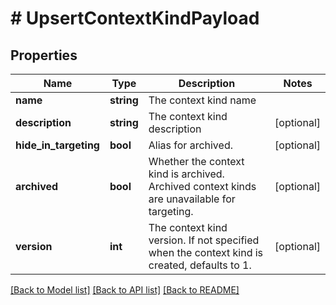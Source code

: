 # # UpsertContextKindPayload

## Properties

Name | Type | Description | Notes
------------ | ------------- | ------------- | -------------
**name** | **string** | The context kind name |
**description** | **string** | The context kind description | [optional]
**hide_in_targeting** | **bool** | Alias for archived. | [optional]
**archived** | **bool** | Whether the context kind is archived. Archived context kinds are unavailable for targeting. | [optional]
**version** | **int** | The context kind version. If not specified when the context kind is created, defaults to 1. | [optional]

[[Back to Model list]](../../README.md#models) [[Back to API list]](../../README.md#endpoints) [[Back to README]](../../README.md)
